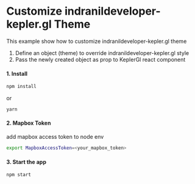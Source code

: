 # Customize indranildeveloper-kepler.gl Theme

This example show how to customize indranildeveloper-kepler.gl theme
  1. Define an object (theme) to override indranildeveloper-kepler.gl style
  2. Pass the newly created object as prop to KeplerGl react component

#### 1. Install

```sh
npm install
```

or

```sh
yarn
```


#### 2. Mapbox Token
add mapbox access token to node env

```sh
export MapboxAccessToken=<your_mapbox_token>
```

#### 3. Start the app

```sh
npm start
```
